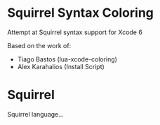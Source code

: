 Squirrel Syntax Coloring
===================

Attempt at Squirrel syntax support for Xcode 6

Based on the work of:
* Tiago Bastos (lua-xcode-coloring)
* Alex Karahalios (Install Script)

Squirrel
===================
Squirrel language...
